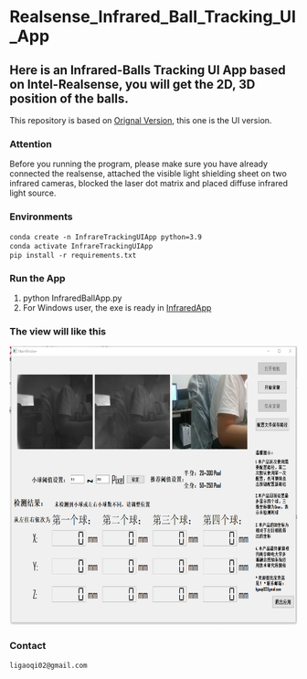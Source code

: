 # Realsense_Infrared_Ball_Tracking_UI_App
## Here is an Infrared-Balls Tracking UI App based on Intel-Realsense, you will get the 2D, 3D position of the balls.

This repository is based on [Orignal Version](https://github.com/ligaoqi2/Realsense_Infrared_Ball_Tracking), this one is the UI version.


### Attention
Before you running the program, please make sure you have already connected the realsense, attached the visible light shielding sheet on two infrared cameras, blocked the laser dot matrix and placed diffuse infrared light source.

### Environments
```
conda create -n InfrareTrackingUIApp python=3.9
conda activate InfrareTrackingUIApp
pip install -r requirements.txt
```

### Run the App

1. python InfraredBallApp.py
2. For Windows user, the exe is ready in [InfraredApp](https://drive.google.com/file/d/1atKXfsnSyla1s4_VDUv0xLTP_gddMeFk/view?usp=drive_link)

### The view will like this
<img src="./example.png" width = "601" height = "488" alt="图片名称"/>

### Contact
```
ligaoqi02@gmail.com
```